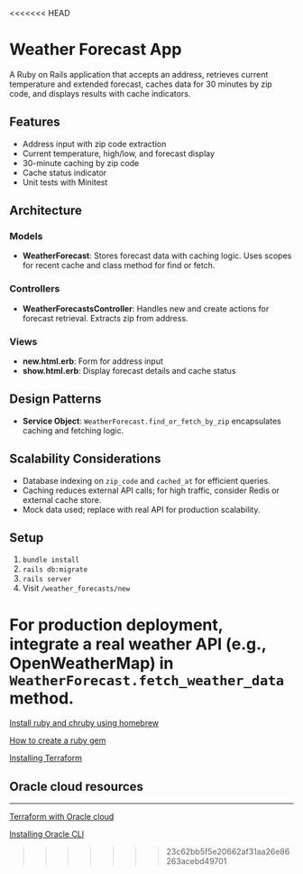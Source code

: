 <<<<<<< HEAD
# Weather Forecast App

A Ruby on Rails application that accepts an address, retrieves current temperature and extended forecast, caches data for 30 minutes by zip code, and displays results with cache indicators.

## Features

- Address input with zip code extraction
- Current temperature, high/low, and forecast display
- 30-minute caching by zip code
- Cache status indicator
- Unit tests with Minitest

## Architecture

### Models

- **WeatherForecast**: Stores forecast data with caching logic. Uses scopes for recent cache and class method for find or fetch.

### Controllers

- **WeatherForecastsController**: Handles new and create actions for forecast retrieval. Extracts zip from address.

### Views

- **new.html.erb**: Form for address input
- **show.html.erb**: Display forecast details and cache status

## Design Patterns

- **Service Object**: `WeatherForecast.find_or_fetch_by_zip` encapsulates caching and fetching logic.

## Scalability Considerations

- Database indexing on `zip_code` and `cached_at` for efficient queries.
- Caching reduces external API calls; for high traffic, consider Redis or external cache store.
- Mock data used; replace with real API for production scalability.

## Setup

1. `bundle install`
2. `rails db:migrate`
3. `rails server`
4. Visit `/weather_forecasts/new`

For production deployment, integrate a real weather API (e.g., OpenWeatherMap) in `WeatherForecast.fetch_weather_data` method.
=======
[Install ruby and chruby using homebrew](https://www.moncefbelyamani.com/how-to-install-xcode-homebrew-git-rvm-ruby-on-mac/)

[How to create a ruby gem](https://www.honeybadger.io/blog/create-ruby-gem/)

[Installing Terraform](https://developer.hashicorp.com/terraform/tutorials/aws-get-started/install-cli)

## Oracle cloud resources
---
[Terraform with Oracle cloud](https://developer.hashicorp.com/terraform/tutorials/oci-get-started/oci-build)

[Installing Oracle CLI](https://docs.oracle.com/en-us/iaas/Content/API/SDKDocs/cliinstall.htm#InstallingCLI__macos_homebrew)

>>>>>>> 23c62bb5f5e20662af31aa26e86263acebd49701
